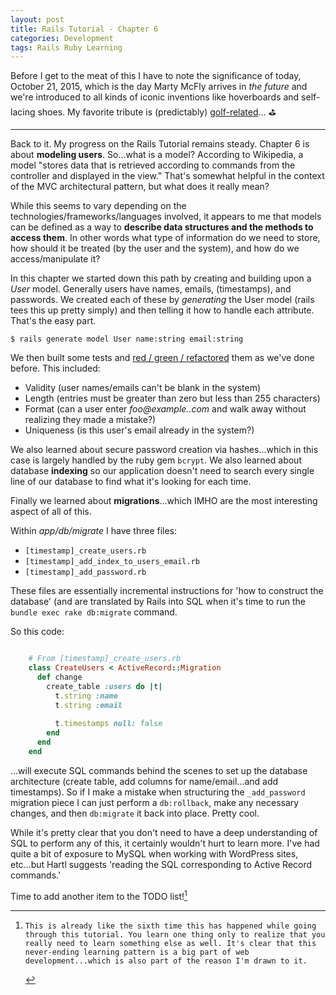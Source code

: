 ```yaml
---
layout: post
title: Rails Tutorial - Chapter 6
categories: Development
tags: Rails Ruby Learning
---
```

Before I get to the meat of this I have to note the significance of today, October 21, 2015, which is the day Marty McFly arrives in _the future_ and we're introduced to all kinds of iconic inventions like hoverboards and self-lacing shoes. My favorite tribute is (predictably) [golf-related](https://instagram.com/p/9GgNQKuzwM/)... :golf:

---

Back to it. My progress on the Rails Tutorial remains steady. Chapter 6 is about **modeling users**. So...what is a model?  According to Wikipedia, a model "stores data that is retrieved according to commands from the controller and displayed in the view." That's somewhat helpful in the context of the MVC architectural pattern, but what does it really mean?

While this seems to vary depending on the technologies/frameworks/languages involved, it appears to me that models can be defined as a way to **describe data structures and the methods to access them**. In other words what type of information do we need to store, how should it be treated (by the user and the system), and how do we access/manipulate it?

In this chapter we started down this path by creating and building upon a _User_ model. Generally users have names, emails, (timestamps), and passwords. We created each of these by _generating_ the User model (rails tees this up pretty simply) and then telling it how to handle each attribute. That's the easy part.

    $ rails generate model User name:string email:string

We then built some tests and [red / green / refactored](https://en.wikipedia.org/wiki/Test-driven_development) them as we've done before. This included:

- Validity (user names/emails can't be blank in the system)
- Length (entries must be greater than zero but less than 255 characters)
- Format (can a user enter _foo@example..com_ and walk away without realizing they made a mistake?)
- Uniqueness (is this user's email already in the system?)

We also learned about secure password creation via hashes...which in this case is largely handled by the ruby gem `bcrypt`. We also learned about database **indexing** so our application doesn't need to search every single line of our database to find what it's looking for each time.

Finally we learned about **migrations**...which IMHO are the most interesting aspect of all of this.

Within _app/db/migrate_ I have three files:

- `[timestamp]_create_users.rb`
- `[timestamp]_add_index_to_users_email.rb`
- `[timestamp]_add_password.rb`

These files are essentially incremental instructions for 'how to construct the database' (and are translated by Rails into SQL when it's time to run the `bundle exec rake db:migrate` command.

So this code:

```ruby

    # From [timestamp]_create_users.rb
    class CreateUsers < ActiveRecord::Migration
      def change
        create_table :users do |t|
          t.string :name
          t.string :email
    
          t.timestamps null: false
        end
      end
    end
```

...will execute SQL commands behind the scenes to set up the database architecture (create table, add columns for name/email...and add timestamps). So if I make a mistake when structuring the `_add_password` migration piece I can just perform a `db:rollback`, make any necessary changes, and then `db:migrate` it back into place. Pretty cool.

While it's pretty clear that you don't need to have a deep understanding of SQL to perform any of this, it certainly wouldn't hurt to learn more. I've had quite a bit of exposure to MySQL when working with WordPress sites, etc...but Hartl suggests 'reading the SQL corresponding to Active Record commands.' 

Time to add another item to the TODO list![^1]

[^1]:    This is already like the sixth time this has happened while going through this tutorial. You learn one thing only to realize that you really need to learn something else as well. It's clear that this never-ending learning pattern is a big part of web development...which is also part of the reason I'm drawn to it.



